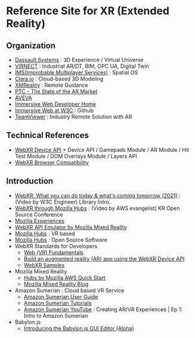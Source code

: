 # Reference Site for XR (Extended Reality)  

## Organization

- [Dassault Systems](https://www.3ds.com/) : 3D Experience / Virtual Universe
- [VIRNECT](https://www.virnect.com) : Industrial AR/DT, BIM, OPC UA, Digital Twin   
- [IMS(Improbable Multiplayer Services)](https://ims.improbable.io/) : Spatial OS  
- [Clara.io](https://clara.io/) : Cloud-based 3D Modeling    
- [XMReality](https://xmreality.com/) : Remote Guidance    
- [PTC - The State of the AR Market](https://www.ptc.com/en/resources/augmented-reality/white-paper/state-of-industrial-ar?utm_campaign=Multiple_Renurture_Re-engagement_FY20Q1_EM+2_Multi+Asset_+(ko-kr)&utm_medium=email&utm_source=Eloqua&identifier=CPTCP000006578199&src=button&elqTrackId=f2b5fb895e444b2bb42c8653632f8df7&elq=f90a0970a120425694db1fcc26764e6c&elqaid=35453&elqat=1&elqCampaignId=23710)  
- [AVEVA](https://www.aveva.com/en/)
- [Immersive Web Developer Home](https://immersiveweb.dev/)
- [Immersive Web at W3C](https://github.com/immersive-web) : Github
- [TeamViewer](https://www.teamviewer.com/en/industry-solutions/) : Industry Remote Solution with AR

## Technical References  

- [WebXR Device API](https://immersive-web.github.io/webxr/) + Device API / Gamepads Module / AR Module / Hit Test Module / DOM Overlays Module / Layers API
- [WebXR Browser Compatibility](https://caniuse.com/?search=webxr)  

## Introduction 

- [WebXR: What you can do today & what's coming tomorrow (2021)](https://youtu.be/t-uk8InHte4) : (Video by W3C Engineer) Library Intro.   
- [WebXR through Mozilla Hubs](https://youtu.be/bUk87y2VgCk) : (Video by AWS evangelist) KR Open Source Conference
- [Mozilla Experiences](https://mixedreality.mozilla.org/hello-webxr/) 
- [WebXR API Emulator by Mozilla Mixed Reality](https://addons.mozilla.org/en-GB/firefox/addon/webxr-api-emulator/)
- [Mozilla Hubs](https://hubs.mozilla.com/) : VR based
- [Mozilla Hubs](https://github.com/mozilla/hubs) : Open Source Software 
- WebXR Standards for Developers
  - [Web (VR) Fundamentals](https://developers.google.com/web/fundamentals/vr)
  - [Build an augmented reality (AR) app using the WebXR Device API](https://codelabs.developers.google.com/ar-with-webxr#0)
  - [WebXR Samples](https://immersive-web.github.io/webxr-samples/)
- Mozilla Mixed Reality
  - [Hubs by Mozilla AWS Quick Start](https://hubs.mozilla.com/docs/hubs-cloud-aws-quick-start.html)
  - [Mozilla Mixed Reality Blog](https://blog.mozvr.com/)
- Amazon Sumerian : Cloud based VR Service
  - [Amazon Sumerian User Guide](https://docs.aws.amazon.com/sumerian/latest/userguide/amazon-sumerian.html)
  - [Amazon Sumerian Tutorials](https://docs.sumerian.amazonaws.com/)
  - [Amazon Sumerian YouTube](https://youtu.be/KaW9D_rHhIc) : Creating AR/VR Experiences | Ep 1: Intro to Amazon Sumerian
- Babylon.js 
  - [Introducing the Babylon.js GUI Editor (Alpha)](https://babylonjs.medium.com/introducing-the-babylon-js-gui-editor-alpha-89dc6a6461d8)
